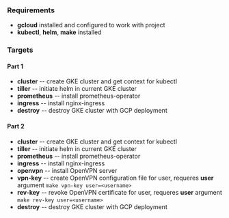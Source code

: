 ### Requirements
- **gcloud** installed and configured to work with project
- **kubectl**, **helm**, **make** installed

### Targets
#### Part 1
- **cluster** -- create GKE cluster and get context for kubectl
- **tiller** -- initiate helm in current GKE cluster
- **prometheus** -- install prometheus-operator
- **ingress** -- install nginx-ingress
- **destroy** -- destroy GKE cluster with GCP deployment

#### Part 2
- **cluster** -- create GKE cluster and get context for kubectl
- **tiller** -- initiate helm in current GKE cluster
- **prometheus** -- install prometheus-operator
- **ingress** -- install nginx-ingress
- **openvpn** -- install OpenVPN server
- **vpn-key** -- create OpenVPN configuration file for user, requeres **user** argument ```make vpn-key user=<username>```
- **rev-key** -- revoke OpenVPN certificate for user, requeres **user** argument ```make rev-key user=<username>```
- **destroy** -- destroy GKE cluster with GCP deployment
